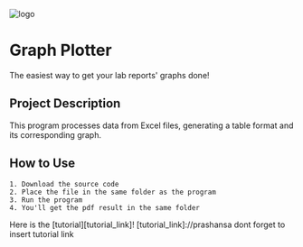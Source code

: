 ![logo](https://github.com/prashansa-shrestha/graph-plotter/assets/138006641/2e36c890-d1dd-4ac8-b9b3-6ce74d97abfd)

# Graph Plotter

The easiest way to get your lab reports' graphs done!

## Project Description
This program processes data from Excel files, generating a table format and its corresponding graph.
## How to Use
    1. Download the source code
    2. Place the file in the same folder as the program
    3. Run the program
    4. You'll get the pdf result in the same folder

 Here is the [tutorial][tutorial_link]! 
 [tutorial_link]://prashansa dont forget to insert tutorial link
